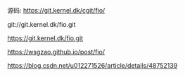 源码: https://git.kernel.dk/cgit/fio/

git://git.kernel.dk/fio.git

https://git.kernel.dk/fio.git


https://wsgzao.github.io/post/fio/

https://blog.csdn.net/u012271526/article/details/48752139

